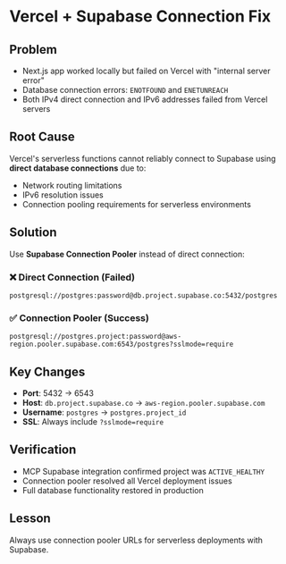 # Vercel + Supabase Connection Fix

## Problem
- Next.js app worked locally but failed on Vercel with "internal server error"
- Database connection errors: `ENOTFOUND` and `ENETUNREACH`
- Both IPv4 direct connection and IPv6 addresses failed from Vercel servers

## Root Cause
Vercel's serverless functions cannot reliably connect to Supabase using **direct database connections** due to:
- Network routing limitations
- IPv6 resolution issues  
- Connection pooling requirements for serverless environments

## Solution
Use **Supabase Connection Pooler** instead of direct connection:

### ❌ Direct Connection (Failed)
```
postgresql://postgres:password@db.project.supabase.co:5432/postgres
```

### ✅ Connection Pooler (Success)
```
postgresql://postgres.project:password@aws-region.pooler.supabase.com:6543/postgres?sslmode=require
```

## Key Changes
- **Port**: 5432 → 6543
- **Host**: `db.project.supabase.co` → `aws-region.pooler.supabase.com`  
- **Username**: `postgres` → `postgres.project_id`
- **SSL**: Always include `?sslmode=require`

## Verification
- MCP Supabase integration confirmed project was `ACTIVE_HEALTHY`
- Connection pooler resolved all Vercel deployment issues
- Full database functionality restored in production

## Lesson
Always use connection pooler URLs for serverless deployments with Supabase.